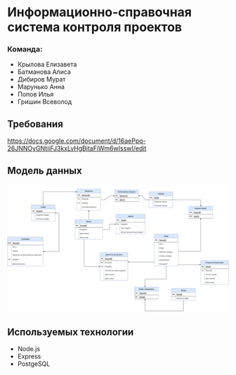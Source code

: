 # Информационно-справочная система контроля проектов

### Команда:

- Крылова Елизавета
- Батманова Алиса
- Дибиров Мурат
- Марунько Анна
- Попов Илья
- Гришин Всеволод

## Требования
https://docs.google.com/document/d/16aePpq-26JNNOyGNtiiFJ3kxLvHgBjtaFiWm6wIsswI/edit

## Модель данных
![Модель БД](DB_model.png)

## Используемых технологии

- Node.js
- Express
- PostgeSQL
